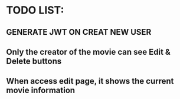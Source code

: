 # TODO LIST:

## GENERATE JWT ON CREAT NEW USER

## Only the creator of the movie can see Edit & Delete buttons

## When access edit page, it shows the current movie information
